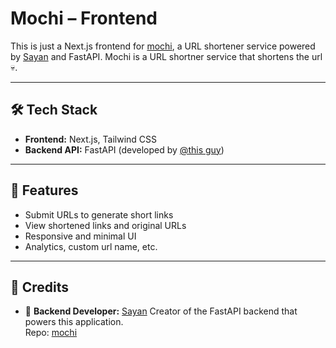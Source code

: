 # Mochi – Frontend

This is just a Next.js frontend for [mochi](https://github.com/synbhwl/mochi), a URL shortener service powered by [Sayan](https://github.com/synbhwl) and FastAPI. Mochi is a URL shortner service that shortens the url 💀.

---

## 🛠 Tech Stack

- **Frontend:** Next.js, Tailwind CSS  
- **Backend API:** FastAPI (developed by [@this guy](https://github.com/synbhwl))

---

## 📌 Features

- Submit URLs to generate short links  
- View shortened links and original URLs  
- Responsive and minimal UI
- Analytics, custom url name, etc.

---


## 🤝 Credits

- 🔗 **Backend Developer:** [Sayan](https://github.com/synbhwl)
  Creator of the FastAPI backend that powers this application.  
  Repo: [mochi](https://github.com/synbhwl/mochi)

